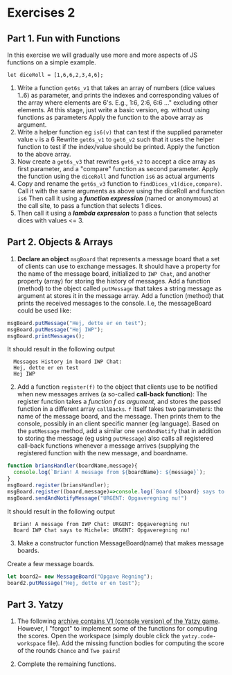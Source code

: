 # Exercises 2

## Part 1. Fun with Functions

In this exercise we will gradually use more and more aspects of JS functions on a simple example.

`let diceRoll = [1,6,6,2,3,4,6];`

  1. Write a function `get6s_v1` that takes an array of numbers (dice values 1..6) as parameter, and prints the indexes and corresponding values of the array where elements are 6's. E.g., 1:6, 2:6, 6:6 ..." excluding other elements. At this stage, just write a basic version, eg. without using functions as parameters
  Apply the function to the above array as argument.
  2. Write a helper function eg `is6(v)` that can test if the supplied parameter value `v` is a 6
  Rewrite `get6s_v1` to `get6_v2` such that it uses the helper function to test if the index/value should be printed.
  Apply the function to the above array.
  3. Now create a `get6s_v3` that rewrites `get6_v2` to accept a dice array as first parameter, and a "compare" function as second parameter.
  Apply the function using the `diceRoll` and function `is6` as actual arguments
  4. Copy and rename the `get6s_v3` function to `findDices_v1(dice,compare)`. Call it with the same arguments as above using the diceRoll and function `is6`
  Then call it using a ***function expression*** (named or anonymous) at the call site, to pass a function that selects 1 dices.
  5. Then call it using a ***lambda expression*** to pass a function that selects dices with values <= 3.

## Part 2. Objects & Arrays

  1. **Declare an object** `msgBoard` that represents a message board that a set of clients can use to exchange messages.
  It should have a property for the name of the message board, initialized to `IWP Chat`, and another property (array) for storing the history of messages.
  Add a function (method) to the object called `putMessage` that takes a string message as argument at stores it in the message array.
  Add a function (method) that prints the received messages to the console. I.e, the messageBoard could be used like:
  ```javascript
  msgBoard.putMessage("Hej, dette er en test");
  msgBoard.putMessage("Hej IWP");
  msgBoard.printMessages();
  ```
  It should result in the following output
  ```console
    Messages History in board IWP Chat:
    Hej, dette er en test
    Hej IWP
  ```

  2. Add a function `register(f)` to the object that clients use to be notified when new messages arrives (a so-called **call-back function**): The register function takes a *function f as argument*, and stores the passed function in a different array `callBacks`. `f` itself takes two parameters: the name of the message board, and the message. Then prints them to the console, possibly in an client specific manner (eg language). 
  Based on the `putMessage` method, add a similar one `sendAndNotify` that in addition to storing the message (eg using `putMessage`) also calls all registered call-back functions whenever a message arrives (supplying the registered function with the new message, and boardname.

  ```javascript
  function briansHandler(boardName,message){
    console.log(`Brian! A message from ${boardName}: ${message}`);
  }
  msgBoard.register(briansHandler);
  msgBoard.register((board,message)=>console.log(`Board ${board} says to Michele: ${message}`));
  msgBoard.sendAndNotifyMessage("URGENT: Opgaveregning nu!")
  ```
  It should result in the following output
  ```console
    Brian! A message from IWP Chat: URGENT: Opgaveregning nu!
    Board IWP Chat says to Michele: URGENT: Opgaveregning nu!
  ```

  3. Make a constructor function MessageBoard(name) that makes message boards.

  Create a few message boards.
  ```javascript
  let board2= new MessageBoard("Opgave Regning");
  board2.putMessage("Hej, dette er en test");
  ```

## Part 3. Yatzy

  1. The following [archive contains V1 (console version) of the Yatzy game](https://www.moodle.aau.dk/pluginfile.php/2447172/mod_page/content/25/Yatzy%20-%20basic%20-%20Short%20-%20Release.zip?time=1642782774937). However, I "forgot" to implement some of the functions for computing the scores. Open the workspace (simply double click the `yatzy.code-workspace` file).
  Add the missing function bodies for computing the score of the rounds `Chance` and `Two pairs`!

  2. Complete the remaining functions.
